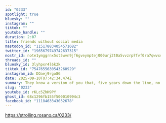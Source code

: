 ```yaml
---
id: "0233"
spotlight: true
bluesky: ""
instagram: ""
tiktok: ""
youtube_handle: ""
duration: 2:07
title: friends without social media
mastodon_id: "115178834054571682"
twitter_id: "1965679749742637315"
nostr_id: note1ymggrnx5st5wvn9jf6gveymptej000urj2t0a5vvzrp7fvf0ra7qwvxszx
threads_id: ""
bluesky_id: 3lyhpxr4l6k2k
tiktok_id: "7547655630543260929"
instagram_id: DOaej9rgo8G
date: 2025-09-10T07:42:34.474Z
summary: They know a version of you that, five years down the line, no one can meet.
slug: "0233"
youtube_id: rKLc5ZhH9PY
ghost_id: 68c1296fb155f500010994c3
facebook_id: "1118463343032678"
---
```

https://strolling.rosano.ca/0233/
